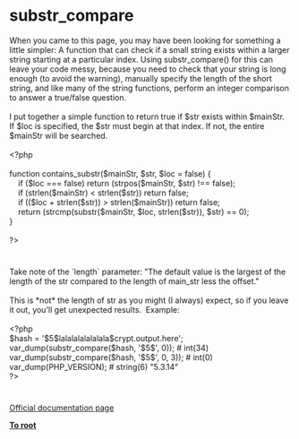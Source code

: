 # substr_compare




<div class="phpcode"><span class="html">
When you came to this page, you may have been looking for something a little simpler: A function that can check if a small string exists within a larger string starting at a particular index. Using substr_compare() for this can leave your code messy, because you need to check that your string is long enough (to avoid the warning), manually specify the length of the short string, and like many of the string functions, perform an integer comparison to answer a true/false question.<br><br>I put together a simple function to return true if $str exists within $mainStr. If $loc is specified, the $str must begin at that index. If not, the entire $mainStr will be searched.<br><br><span class="default">&lt;?php<br><br></span><span class="keyword">function </span><span class="default">contains_substr</span><span class="keyword">(</span><span class="default">$mainStr</span><span class="keyword">, </span><span class="default">$str</span><span class="keyword">, </span><span class="default">$loc </span><span class="keyword">= </span><span class="default">false</span><span class="keyword">) {<br>&#xA0; &#xA0; if (</span><span class="default">$loc </span><span class="keyword">=== </span><span class="default">false</span><span class="keyword">) return (</span><span class="default">strpos</span><span class="keyword">(</span><span class="default">$mainStr</span><span class="keyword">, </span><span class="default">$str</span><span class="keyword">) !== </span><span class="default">false</span><span class="keyword">);<br>&#xA0; &#xA0; if (</span><span class="default">strlen</span><span class="keyword">(</span><span class="default">$mainStr</span><span class="keyword">) &lt; </span><span class="default">strlen</span><span class="keyword">(</span><span class="default">$str</span><span class="keyword">)) return </span><span class="default">false</span><span class="keyword">;<br>&#xA0; &#xA0; if ((</span><span class="default">$loc </span><span class="keyword">+ </span><span class="default">strlen</span><span class="keyword">(</span><span class="default">$str</span><span class="keyword">)) &gt; </span><span class="default">strlen</span><span class="keyword">(</span><span class="default">$mainStr</span><span class="keyword">)) return </span><span class="default">false</span><span class="keyword">;<br>&#xA0; &#xA0; return (</span><span class="default">strcmp</span><span class="keyword">(</span><span class="default">substr</span><span class="keyword">(</span><span class="default">$mainStr</span><span class="keyword">, </span><span class="default">$loc</span><span class="keyword">, </span><span class="default">strlen</span><span class="keyword">(</span><span class="default">$str</span><span class="keyword">)), </span><span class="default">$str</span><span class="keyword">) == </span><span class="default">0</span><span class="keyword">);<br>}<br><br></span><span class="default">?&gt;</span>
</span>
</div>
  

#


<div class="phpcode"><span class="html">
Take note of the `length` parameter: &quot;The default value is the largest of the length of the str compared to the length of main_str less the offset.&quot;<br><br>This is *not* the length of str as you might (I always) expect, so if you leave it out, you&apos;ll get unexpected results.&#xA0; Example:<br><br><span class="default">&lt;?php<br>$hash </span><span class="keyword">= </span><span class="string">&apos;$5$lalalalalalalala$crypt.output.here&apos;</span><span class="keyword">;<br></span><span class="default">var_dump</span><span class="keyword">(</span><span class="default">substr_compare</span><span class="keyword">(</span><span class="default">$hash</span><span class="keyword">, </span><span class="string">&apos;$5$&apos;</span><span class="keyword">, </span><span class="default">0</span><span class="keyword">)); </span><span class="comment"># int(34)<br></span><span class="default">var_dump</span><span class="keyword">(</span><span class="default">substr_compare</span><span class="keyword">(</span><span class="default">$hash</span><span class="keyword">, </span><span class="string">&apos;$5$&apos;</span><span class="keyword">, </span><span class="default">0</span><span class="keyword">, </span><span class="default">3</span><span class="keyword">)); </span><span class="comment"># int(0)<br></span><span class="default">var_dump</span><span class="keyword">(</span><span class="default">PHP_VERSION</span><span class="keyword">); </span><span class="comment"># string(6) &quot;5.3.14&quot;<br></span><span class="default">?&gt;</span>
</span>
</div>
  

#

[Official documentation page](https://www.php.net/manual/en/function.substr-compare.php)

**[To root](/README.md)**